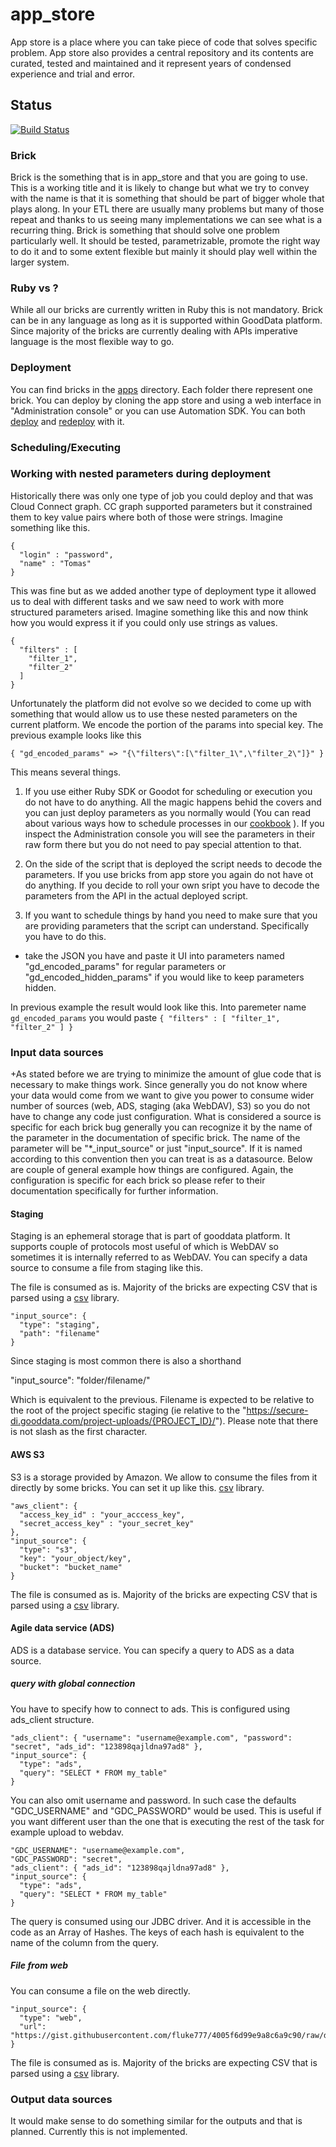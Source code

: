# app_store

App store is a place where you can take piece of code that solves specific problem. App store also provides a central repository and its contents are curated, tested and maintained and it represent years of condensed experience and trial and error.

## Status

[![Build Status](https://travis-ci.org/gooddata/app_store.svg)](https://travis-ci.org/gooddata/app_store)

### Brick
Brick is the something that is in app_store and that you are going to use. This is a working title and it is likely to change but what we try to convey with the name is that it is something that should be part of bigger whole that plays along. In your ETL there are usually many problems but many of those repeat and thanks to us seeing many implementations we can see what is a recurring thing. Brick is something that should solve one problem particularly well. It should be tested, parametrizable, promote the right way to do it and to some extent flexible but mainly it should play well within the larger system.

### Ruby vs ?
While all our bricks are currently written in Ruby this is not mandatory. Brick can be in any language as long as it is supported within GoodData platform. Since majority of the bricks are currently dealing with APIs imperative language is the most flexible way to go.

### Deployment
You can find bricks in the [apps](https://github.com/gooddata/app_store/tree/master/apps) directory. Each folder there represent one brick. You can deploy by cloning the app store and using a web interface in "Administration console" or you can use Automation SDK. You can both [deploy](https://github.com/gooddata/gooddata-ruby-examples/blob/master/07_deployment_recipes/01_process_deployment.asciidoc) and [redeploy](https://github.com/gooddata/gooddata-ruby-examples/blob/master/07_deployment_recipes/02_process_redeployment.asciidoc) with it.

### Scheduling/Executing

### Working with nested parameters during deployment

Historically there was only one type of job you could deploy and that was Cloud Connect graph. CC graph supported parameters but it constrained them to key value pairs where both of those were strings. Imagine something like this.

    {
      "login" : "password",
      "name" : "Tomas"
    }

This was fine but as we added another type of deployment type it allowed us to deal with different tasks and we saw need to work with more structured parameters arised. Imagine something like this and now think how you would express it if you could only use strings as values.

    {
      "filters" : [
        "filter_1",
        "filter_2"
      ]
    }

Unfortunately the platform did not evolve so we decided to come up with something that would allow us to use these nested parameters on the current platform. We encode the portion of the params into special key. The previous example looks like this

    { "gd_encoded_params" => "{\"filters\":[\"filter_1\",\"filter_2\"]}" }

This means several things.

1) If you use either Ruby SDK or Goodot for scheduling or execution you do not have to do anything. All the magic happens behid the covers and you can just deploy parameters as you normally would (You can read about various ways how to schedule processes in our [cookbook](https://github.com/gooddata/gooddata-ruby-examples/tree/master/07_deployment_recipes)
). If you inspect the Administration console you will see the parameters in their raw form there but you do not need to pay special attention to that.

2) On the side of the script that is deployed the script needs to decode the parameters. If you use bricks from app store you again do not have ot do anything. If you decide to roll your own sript you have to decode the parameters from the API in the actual deployed script.

3) If you want to schedule things by hand you need to make sure that you are providing parameters that the script can understand. Specifically you have to do this.

- take the JSON you have and paste it UI into parameters named "gd_encoded_params" for regular parameters or "gd_encoded_hidden_params" if you would like to keep parameters hidden.

In previous example the result would look like this. Into paremeter name `gd_encoded_params` you would paste `{ "filters" : [ "filter_1", "filter_2" ] }`

### Input data sources
+As stated before we are trying to minimize the amount of glue code that is necessary to make things work. Since generally you do not know where your data would come from we want to give you power to consume wider number of sources (web, ADS, staging (aka WebDAV), S3) so you do not have to change any code just configuration. What is considered a source is specific for each brick bug generally you can recognize it by the name of the parameter in the documentation of specific brick. The name of the parameter will be "*_input_source" or just "input_source". If it is named according to this convention then you can treat is as a datasource. Below are couple of general example how things are configured. Again, the configuration is specific for each brick so please refer to their documentation specifically for further information.

#### Staging
Staging is an ephemeral storage that is part of gooddata platform. It supports couple of protocols most useful of which is WebDAV so sometimes it is internally referred to as WebDAV. You can specify a data source to consume a file from staging like this.

The file is consumed as is. Majority of the bricks are expecting CSV that is parsed using a [csv](http://ruby-doc.org/stdlib-1.9.2/libdoc/csv/rdoc/CSV.html) library.

    "input_source": {
  	  "type": "staging",
  	  "path": "filename"
  	}

Since staging is most common there is also a shorthand

  "input_source": "folder/filename/"

Which is equivalent to the previous. Filename is expected to be relative to the root of the project specific staging (ie relative to the "https://secure-di.gooddata.com/project-uploads/{PROJECT_ID}/"). Please note that there is not slash as the first character.

#### AWS S3
S3 is a storage provided by Amazon. We allow to consume the files from it directly by some bricks. You can set it up like this.
 [csv](http://ruby-doc.org/stdlib-1.9.2/libdoc/csv/rdoc/CSV.html) library.

    "aws_client": {
      "access_key_id" : "your_acccess_key",
      "secret_access_key" : "your_secret_key"
    },
    "input_source": {
      "type": "s3",
      "key": "your_object/key",
      "bucket": "bucket_name"
    }

The file is consumed as is. Majority of the bricks are expecting CSV that is parsed using a [csv](http://ruby-doc.org/stdlib-1.9.2/libdoc/csv/rdoc/CSV.html) library.


#### Agile data service (ADS)
ADS is a database service. You can specify a query to ADS as a data source.

##### query with global connection
You have to specify how to connect to ads. This is configured using ads_client structure. 

    "ads_client": { "username": "username@example.com", "password": "secret", "ads_id": "123898qajldna97ad8" },
    "input_source": {
  	  "type": "ads",
  	  "query": "SELECT * FROM my_table"
  	}

You can also omit username and password. In such case the defaults "GDC_USERNAME" and "GDC_PASSWORD" would be used. This is useful if you want different user than the one that is executing the rest of the task for example upload to webdav.

    "GDC_USERNAME": "username@example.com",
    "GDC_PASSWORD": "secret",
    "ads_client": { "ads_id": "123898qajldna97ad8" },
    "input_source": {
  	  "type": "ads",
  	  "query": "SELECT * FROM my_table"
  	}

The query is consumed using our JDBC driver. And it is accessible in the code as an Array of Hashes. The keys of each hash is equivalent to the name of the column from the query.

##### File from web
You can consume a file on the web directly.

    "input_source": {
      "type": "web",
      "url": "https://gist.githubusercontent.com/fluke777/4005f6d99e9a8c6a9c90/raw/d7c5eb5794dfe543de16a44ecd4b2495591df057/domain_users.csv"
    }

The file is consumed as is. Majority of the bricks are expecting CSV that is parsed using a [csv](http://ruby-doc.org/stdlib-1.9.2/libdoc/csv/rdoc/CSV.html) library.

### Output data sources

It would make sense to do something similar for the outputs and that is planned. Currently this is not implemented.
